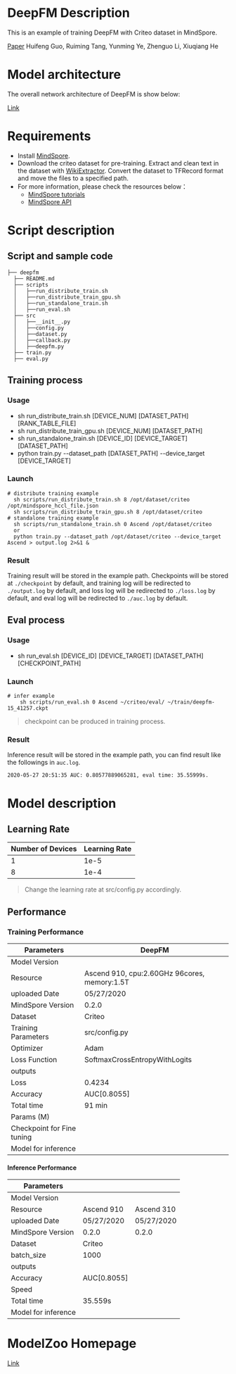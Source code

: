 # DeepFM Description

This is an example of training DeepFM with Criteo dataset in MindSpore.

[Paper](https://arxiv.org/pdf/1703.04247.pdf) Huifeng Guo, Ruiming Tang, Yunming Ye, Zhenguo Li, Xiuqiang He


# Model architecture

The overall network architecture of DeepFM is show below:

[Link](https://arxiv.org/pdf/1703.04247.pdf)


# Requirements
- Install [MindSpore](https://www.mindspore.cn/install/en).
- Download the criteo dataset for pre-training. Extract and clean text in the dataset with [WikiExtractor](https://github.com/attardi/wikiextractor). Convert the dataset to TFRecord format and move the files to a specified path.
- For more information, please check the resources below：
  - [MindSpore tutorials](https://www.mindspore.cn/tutorial/zh-CN/master/index.html) 
  - [MindSpore API](https://www.mindspore.cn/api/zh-CN/master/index.html)

# Script description

## Script and sample code

```shell
├── deepfm       
  ├── README.md                      
  ├── scripts 
  │   ├──run_distribute_train.sh                
  │   ├──run_distribute_train_gpu.sh
  │   ├──run_standalone_train.sh                    
  │   ├──run_eval.sh                   
  ├── src
  │   ├──__init__.py                     
  │   ├──config.py                     
  │   ├──dataset.py
  │   ├──callback.py                                    
  │   ├──deepfm.py
  ├── train.py
  ├── eval.py
```

## Training process

### Usage

- sh run_distribute_train.sh [DEVICE_NUM] [DATASET_PATH] [RANK_TABLE_FILE]
- sh run_distribute_train_gpu.sh [DEVICE_NUM] [DATASET_PATH]
- sh run_standalone_train.sh [DEVICE_ID] [DEVICE_TARGET] [DATASET_PATH]
- python train.py --dataset_path [DATASET_PATH] --device_target [DEVICE_TARGET]

### Launch

``` 
# distribute training example
  sh scripts/run_distribute_train.sh 8 /opt/dataset/criteo /opt/mindspore_hccl_file.json
  sh scripts/run_distribute_train_gpu.sh 8 /opt/dataset/criteo
# standalone training example
  sh scripts/run_standalone_train.sh 0 Ascend /opt/dataset/criteo
  or
  python train.py --dataset_path /opt/dataset/criteo --device_target Ascend > output.log 2>&1 &
```

### Result

Training result will be stored in the example path. 
Checkpoints will be stored at `./checkpoint` by default, 
and training log  will be redirected to `./output.log` by default,
and loss log will be redirected to `./loss.log` by default,
and eval log will be redirected to `./auc.log` by default. 


## Eval process

### Usage

- sh run_eval.sh [DEVICE_ID] [DEVICE_TARGET] [DATASET_PATH] [CHECKPOINT_PATH]

### Launch

``` 
# infer example
    sh scripts/run_eval.sh 0 Ascend ~/criteo/eval/ ~/train/deepfm-15_41257.ckpt
```

> checkpoint can be produced in training process. 

### Result

Inference result will be stored in the example path, you can find result like the followings in `auc.log`. 

``` 
2020-05-27 20:51:35 AUC: 0.80577889065281, eval time: 35.55999s.
```

# Model description

## Learning Rate

| Number of Devices      | Learning Rate      |
| ---------------------- | ------------------ |
| 1                      | 1e-5               |
| 8                      | 1e-4               |

> Change the learning rate at src/config.py accordingly.

## Performance

### Training Performance

| Parameters                 | DeepFM                                                |
| -------------------------- | ------------------------------------------------------|
| Model Version              |                                                       |
| Resource                   | Ascend 910, cpu:2.60GHz 96cores, memory:1.5T          |
| uploaded Date              | 05/27/2020                                            |
| MindSpore Version          | 0.2.0                                                 |
| Dataset                    | Criteo                                                |
| Training Parameters        | src/config.py                                         |
| Optimizer                  | Adam                                                  |
| Loss Function              | SoftmaxCrossEntropyWithLogits                         |
| outputs                    |                                                       |
| Loss                       | 0.4234                                                |
| Accuracy                   | AUC[0.8055]                                           |
| Total time                 | 91 min                                                |
| Params (M)                 |                                                       |
| Checkpoint for Fine tuning |                                                       |
| Model for inference        |                                                       |

#### Inference Performance

| Parameters                 |                               |                           |
| -------------------------- | ----------------------------- | ------------------------- |
| Model Version              |                               |                           |   
| Resource                   | Ascend 910                    | Ascend 310                | 
| uploaded Date              | 05/27/2020                    | 05/27/2020                | 
| MindSpore Version          | 0.2.0                         | 0.2.0                     |  
| Dataset                    | Criteo                        |                           |
| batch_size                 | 1000                          |                           |
| outputs                    |                               |                           |
| Accuracy                   | AUC[0.8055]                   |                           |                      
| Speed                      |                               |                           |                     
| Total time                 | 35.559s                       |                           |                      
| Model for inference        |                               |                           |                 

# ModelZoo Homepage  
 [Link](https://gitee.com/mindspore/mindspore/tree/master/mindspore/model_zoo)  
